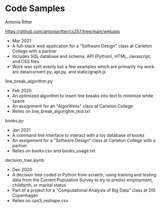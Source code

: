 # Code Samples
Antonia Ritter


https://github.com/antoniaritter/cs257/tree/main/webapp
- Mar 2021
- A full-stack web application for a "Software Design" class at Carleton College with a partner
- Includes SQL database and schema, API (Python), HTML, Javascript, and CSS files
- Work was split evenly but a few examples which are primarily my work are data/convert.py, api.py, and static/graph.js


line_break_algorithm.py
- Feb 2020
- An optimized algorithm to insert line breaks into text to minimize white space 
- An assignment for an "Algorithms" class at Carleton College
- Relies on line_break_algorighm_test.txt


books.py
- Jan 2021
- A command line interface to interact with a toy database of books 
- An assignment for a "Software Design" class at Carleton College with a partner
- Relies on books.csv and books_usage.txt 


decision_tree.ipynb
- Dec 2020
- A decision tree coded in Python from scratch, using training and testing data from the Current Population Survey to try to predict employment, childbirth, or marital status 
- Part of a project for a "Computational Analysis of Big Data" class at DIS Copenhagen 
- Relies on cps3_reshape.csv

